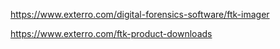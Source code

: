 
https://www.exterro.com/digital-forensics-software/ftk-imager

https://www.exterro.com/ftk-product-downloads
